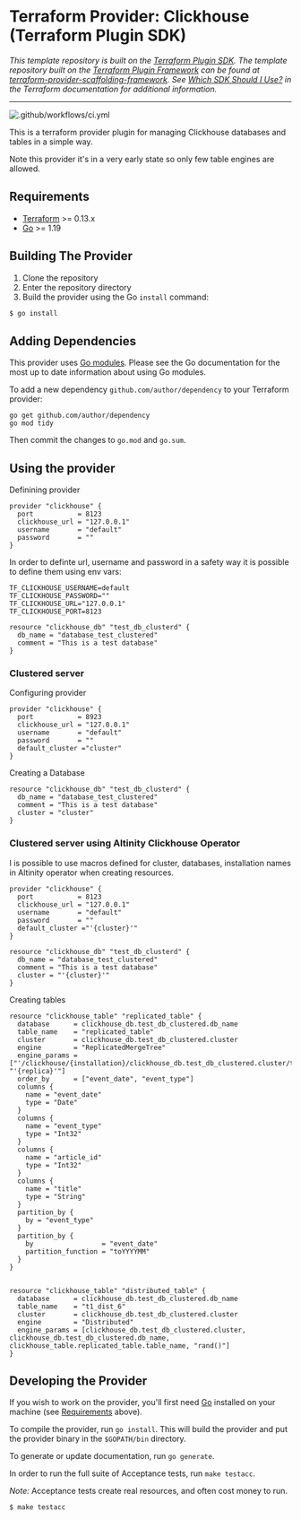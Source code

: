 # Terraform Provider: Clickhouse (Terraform Plugin SDK)

_This template repository is built on the [Terraform Plugin SDK](https://github.com/hashicorp/terraform-plugin-sdk). The template repository built on the [Terraform Plugin Framework](https://github.com/hashicorp/terraform-plugin-framework) can be found at [terraform-provider-scaffolding-framework](https://github.com/hashicorp/terraform-provider-scaffolding-framework). See [Which SDK Should I Use?](https://www.terraform.io/docs/plugin/which-sdk.html) in the Terraform documentation for additional information._

----

![.github/workflows/ci.yml](https://github.com/IvanOfThings/terraform-provider-clickhouse/workflows/.github/workflows/ci.yml/badge.svg)

This is a terraform provider plugin for managing Clickhouse databases and tables in a simple way.

Note this provider it's in a very early state so only few table engines are allowed.


## Requirements

-	[Terraform](https://www.terraform.io/downloads.html) >= 0.13.x
-	[Go](https://golang.org/doc/install) >= 1.19

## Building The Provider

1. Clone the repository
1. Enter the repository directory
1. Build the provider using the Go `install` command: 
```sh
$ go install
```

## Adding Dependencies

This provider uses [Go modules](https://github.com/golang/go/wiki/Modules).
Please see the Go documentation for the most up to date information about using Go modules.

To add a new dependency `github.com/author/dependency` to your Terraform provider:

```
go get github.com/author/dependency
go mod tidy
```

Then commit the changes to `go.mod` and `go.sum`.

## Using the provider


Definining provider

```hcl
provider "clickhouse" {
  port           = 8123
  clickhouse_url = "127.0.0.1"
  username       = "default"
  password       = ""
}
```

In order to definte url, username and password in a safety way it is possible to define them using env vars:

```config
TF_CLICKHOUSE_USERNAME=default
TF_CLICKHOUSE_PASSWORD=""
TF_CLICKHOUSE_URL="127.0.0.1"
TF_CLICKHOUSE_PORT=8123
```

```hcl
resource "clickhouse_db" "test_db_clusterd" {
  db_name = "database_test_clustered"
  comment = "This is a test database"
}
```

### Clustered server

Configuring provider

```hcl
provider "clickhouse" {
  port           = 8923
  clickhouse_url = "127.0.0.1"
  username       = "default"
  password       = ""
  default_cluster ="cluster"
}
```

Creating a Database

```hcl
resource "clickhouse_db" "test_db_clusterd" {
  db_name = "database_test_clustered"
  comment = "This is a test database"
  cluster = "cluster"
}
```

### Clustered server using Altinity Clickhouse Operator

I is possible to use macros defined for cluster, databases, installation names in Altinity operator when creating resources.

```hcl
provider "clickhouse" {
  port           = 8123
  clickhouse_url = "127.0.0.1"
  username       = "default"
  password       = ""
  default_cluster ="'{cluster}'"
}
```

```hcl
resource "clickhouse_db" "test_db_clusterd" {
  db_name = "database_test_clustered"
  comment = "This is a test database"
  cluster = "'{cluster}'"
}
```

Creating tables

```hcl
resource "clickhouse_table" "replicated_table" {
  database      = clickhouse_db.test_db_clustered.db_name
  table_name    = "replicated_table"
  cluster       = clickhouse_db.test_db_clustered.cluster
  engine        = "ReplicatedMergeTree"
  engine_params = ["'/clickhouse/{installation}/clickhouse_db.test_db_clustered.cluster/tables/{shard}/{database}/{table}'", "'{replica}'"]
  order_by      = ["event_date", "event_type"]
  columns {
    name = "event_date"
    type = "Date"
  }
  columns {
    name = "event_type"
    type = "Int32"
  }
  columns {
    name = "article_id"
    type = "Int32"
  }
  columns {
    name = "title"
    type = "String"
  }
  partition_by {
    by = "event_type"
  }
  partition_by {
    by                 = "event_date"
    partition_function = "toYYYYMM"
  }
}


resource "clickhouse_table" "distributed_table" {
  database      = clickhouse_db.test_db_clustered.db_name
  table_name    = "t1_dist_6"
  cluster       = clickhouse_db.test_db_clustered.cluster
  engine        = "Distributed"
  engine_params = [clickhouse_db.test_db_clustered.cluster, clickhouse_db.test_db_clustered.db_name, clickhouse_table.replicated_table.table_name, "rand()"]
}
```

## Developing the Provider

If you wish to work on the provider, you'll first need [Go](http://www.golang.org) installed on your machine (see [Requirements](#requirements) above).

To compile the provider, run `go install`. This will build the provider and put the provider binary in the `$GOPATH/bin` directory.

To generate or update documentation, run `go generate`.

In order to run the full suite of Acceptance tests, run `make testacc`.

_Note:_ Acceptance tests create real resources, and often cost money to run.

```sh
$ make testacc
```
